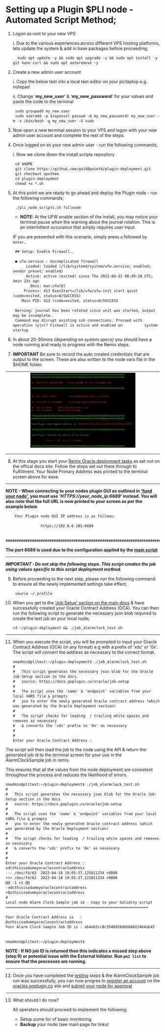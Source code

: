 # Setting up a Plugin $PLI node - Automated Script Method;

1. Logon as root to your new VPS
   
   i. Due to the various experiences across different VPS hosting platforms, lets update the system & add in base packages before proceeding;

         sudo apt update -y && sudo apt upgrade -y && sudo apt install -y git nano curl && sudo apt autoremove -y


2. Create a new admin user account

   i.  Copy the below text into a local text editor on your pc/laptop e.g. notepad

   ii. Change '**my_new_user**' & '**my_new_password**' for your values and paste the code to the terminal
        
        sudo groupadd my_new_user
        sudo useradd -p $(openssl passwd -6 my_new_password) my_new_user -m -s /bin/bash -g my_new_user -G sudo


3. Now open a new terminal session to your VPS and logon with your new admin user account and complete the rest of the steps.


4. Once logged on as your new admin user - run the following commands;

   i.  Now we clone down the install scripts repository

        cd $HOME
        git clone https://github.com/go140point6/plugin-deployment.git
        git checkout apothem
        cd plugin-deployment
        chmod +x *.sh

  

5. At this point we are ready to go ahead and deploy the Plugin node - run the following commands;

        ./pli_node_scripts.sh fullnode

   - **NOTE:** At the UFW enable section of the install, you may notice your terminal pause when the warning about the journal rotation. This is an intermittent occurance that simply requires user input.  
   
   IF you are presented with this scenario, simply press `q` followed by `enter`..
    
        
        ## Setup: Enable Firewall..        

        ● ufw.service - Uncomplicated firewall
             Loaded: loaded (/lib/systemd/system/ufw.service; enabled; vendor preset: enabled)
             Active: active (exited) since Thu 2022-04-21 08:49:28 UTC; 4min 22s ago
               Docs: man:ufw(8)
            Process: 413 ExecStart=/lib/ufw/ufw-init start quiet (code=exited, status=0/SUCCESS)
           Main PID: 413 (code=exited, status=0/SUCCESS    

        Warning: journal has been rotated since unit was started, output may be incomplete.
        Command may disrupt existing ssh connections. Proceed with operation (y|n)? Firewall is active and enabled on          system startup



6. In about 20-30mins _(depending on system specs)_ you should have a node running and ready to progress with the Remix steps.


7. **IMPORTANT** Be sure to record the auto created credentials that are output to the screen.  These are also written to the node vars file in the $HOME folder.

|<img src="https://github.com/inv4fee2020/docs_pli/blob/main/images/plinode_autosetup_creds_2022-04-23.png" width=70% height=70%>|
|---|  


***

8. At this stage you start your [Remix Oracle deployment tasks](https://docs.goplugin.co/oracle/deployment) as set out on the offical docs site.  Follow the steps set out there through to Fulfillment. Your Node Primary Address was printed to the terminal screen above for ease.

***


**NOTE - When connecting to your nodes plugin GUI as outlined in ['fund your node'](https://docs.goplugin.co/plugin-installations/fund-your-node), you must use *_'HTTPS://your_node_ip:6689'_* instead. You will also note that the full URL is now printed to your screen as per the example below.**


        Your Plugin node GUI IP address is as follows:

                    https://192.0.0.101:6689

        #########################################################################

**The port 6689 is used due to the configuration applied by the [main script](node_scripts_details.md#main-script-actions)**

***

**_IMPORTANT : Do not skip the following steps. This script creates the job using values specific to this script deployment method._**


9. Before proceeding to the next step, please run the following command to ensure all the newly implemented settings take effect;

        source ~/.profile


10. When you get to the ['Job Setup' section on the main docs](https://docs.goplugin.co/oracle/job-setup) & have successfully created your Oracle Contract Address (OCA). You can then run the following script to generate the necessary json blob required to create the test job on your local node;

        cd ~/plugin-deployment && ./job_alarmclock_test.sh

---

11. When you execute the script, you will be prompted to input your Oracle Contract Address (OCA) (in any format) e.g with a prefix of 'xdc' or '0x'. The script will convert the address as necessary to the correct format. 

        nmadmin@plitest:~/plugin-deployment$ ./job_alarmclock_test.sh
        #
        #   This script generates the necessary json blob for the Oracle Job-Setup section in the docs
        #   source: https://docs.goplugin.co/oracle/job-setup
        #
        #   The script uses the 'name' & 'endpoint' variables from your local VARS file & prompts
        #   you to enter the newly generated Oracle contract address (which was generated by the Oracle Deployment section)
        #
        #   The script checks for leading  / trailing white spaces and removes as necessary
        #   & converts the 'xdc' prefix to '0x' as necessary
        #
        #
        Enter your Oracle Contract Address :


The script will then load the job to the node using the API & return the generated job id to the terminal screen for your use in the AlarmClockSample job in remix.

This ensures that all the values from the node deployment are consistent throughout the process and reduces the likelihood of errors.



    nmadmin@plitest:~/plugin-deployment$ ./job_alarmclock_test.sh
    #
    #   This script generates the necessary json blob for the Oracle Job-Setup section in the docs
    #   source: https://docs.goplugin.co/oracle/job-setup
    #
    #   The script uses the 'name' & 'endpoint' variables from your local VARS file & prompts
    #   you to enter the newly generated Oracle contract address (which was generated by the Oracle Deployment section)
    #
    #   The script checks for leading  / trailing white spaces and removes as necessary
    #   & converts the 'xdc' prefix to '0x' as necessary
    #
    #
    Enter your Oracle Contract Address : xdcthisisadummyoraclecontractaddress
    --- /dev/fd/63	2022-04-18 19:05:37.125011234 +0000
    +++ /dev/fd/62	2022-04-18 19:05:37.121011234 +0000
    @@ -1 +1 @@
    -xdcthisisadummyoraclecontractaddress
    +0xthisisadummyoraclecontractaddress
    #
    Local node Alarm Clock Sample job id - Copy to your Solidity script
    =================================================================
    
    Your Oracle Contract Address is   : 0xthisisadummyoraclecontractaddress
    Your Alarm Clock Sample Job ID is : ab4e63cc8c3548928dbbb8022464ab45
    
    
    nmadmin@plitest:~/plugin-deployment$

    

**NOTE : If NO job ID is returned then this indicates a missed step above (step 9) or potential issue with the External Initiator. Run `pm2 list` to ensure that the processes are running.**


---

12. Once you have completed the [testing](https://docs.goplugin.co/oracle/testing) steps & the AlarmClockSample job run was successfully, you can now progres to [register an account](https://docs.goplugin.co/node-operators/how-to-register-sign-up) on the [oracles.goplugin.co](https://oracles.goplugin.co/) site and [submit your node for approval](https://docs.goplugin.co/node-operators/how-to-submit-node-details)

---

13. What should I do now? 

    All operators should proceed to implement the following;
      - Setup some for of basic monitoring
      - **Backup** your node (see main page for links)

